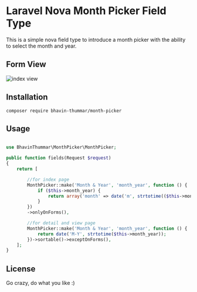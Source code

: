# Laravel Nova Month Picker Field Type

This is a simple nova field type to introduce a month picker with the ability to select the month and year.

## Form View

![index view](https://i.imgur.com/KiF8Poi.png)

## Installation

`composer require bhavin-thummar/month-picker`

## Usage

```php

use BhavinThummar\MonthPicker\MonthPicker;

public function fields(Request $request)
{
    return [

        //for index page
        MonthPicker::make('Month & Year', 'month_year', function () {
            if ($this->month_year) {
                return array('month' => date('m', strtotime(($this->month_year))), 'year' => date('Y', strtotime(($this->month_year))));
            }
        })
        ->onlyOnForms(),

        //for detail and view page
        MonthPicker::make('Month & Year', 'month_year', function () {
            return date('M-Y', strtotime($this->month_year));
        })->sortable()->exceptOnForms(),
    ];
}

```

## License

Go crazy, do what you like :)

